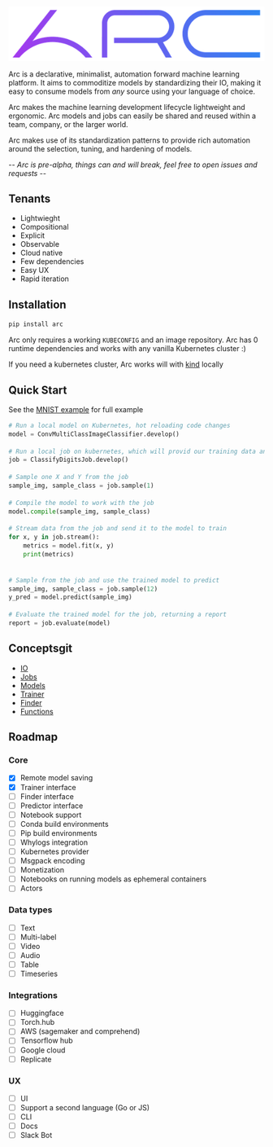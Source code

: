 ![logo](./static/logo.png "Logo")

Arc is a declarative, minimalist, automation forward machine learning platform. It aims to commoditize models by standardizing their IO, making it easy to consume models from _any_ source using your language of choice.   

Arc makes the machine learning development lifecycle lightweight and ergonomic. Arc models and jobs can easily be shared and reused within a team, company, or the larger world.   

Arc makes use of its standardization patterns to provide rich automation around the selection, tuning, and hardening of models.

-- _Arc is pre-alpha, things can and will break, feel free to open issues and requests_ --

## Tenants

* Lightwieght
* Compositional
* Explicit
* Observable
* Cloud native
* Few dependencies
* Easy UX
* Rapid iteration

## Installation

```sh
pip install arc
```

Arc only requires a working `KUBECONFIG` and an image repository. Arc has 0 runtime dependencies and works with any vanilla Kubernetes cluster :)    

If you need a kubernetes cluster, Arc works will with [kind](https://kind.sigs.k8s.io/) locally

## Quick Start

See the [MNIST example](examples/mnist/README.md) for full example

```python
# Run a local model on Kubernetes, hot reloading code changes
model = ConvMultiClassImageClassifier.develop()

# Run a local job on kubernetes, which will provid our training data and eval
job = ClassifyDigitsJob.develop()

# Sample one X and Y from the job
sample_img, sample_class = job.sample(1)

# Compile the model to work with the job
model.compile(sample_img, sample_class)

# Stream data from the job and send it to the model to train
for x, y in job.stream():
    metrics = model.fit(x, y)
    print(metrics)


# Sample from the job and use the trained model to predict
sample_img, sample_class = job.sample(12)
y_pred = model.predict(sample_img)

# Evaluate the trained model for the job, returning a report
report = job.evaluate(model)
```

## Conceptsgit 

* [IO](./docs/io.md)
* [Jobs](./docs/jobs.md)
* [Models](./docs/models.md)
* [Trainer](./docs/trainer.md)
* [Finder](./docs/finder.md)
* [Functions](./docs/functions.md)

## Roadmap

### Core
- [x] Remote model saving
- [x] Trainer interface
- [ ] Finder interface
- [ ] Predictor interface
- [ ] Notebook support
- [ ] Conda build environments
- [ ] Pip build environments
- [ ] Whylogs integration
- [ ] Kubernetes provider
- [ ] Msgpack encoding
- [ ] Monetization
- [ ] Notebooks on running models as ephemeral containers
- [ ] Actors

### Data types
- [ ] Text
- [ ] Multi-label
- [ ] Video
- [ ] Audio
- [ ] Table
- [ ] Timeseries

### Integrations
- [ ] Huggingface
- [ ] Torch.hub
- [ ] AWS (sagemaker and comprehend)
- [ ] Tensorflow hub
- [ ] Google cloud
- [ ] Replicate

### UX
- [ ] UI
- [ ] Support a second language (Go or JS)
- [ ] CLI
- [ ] Docs
- [ ] Slack Bot